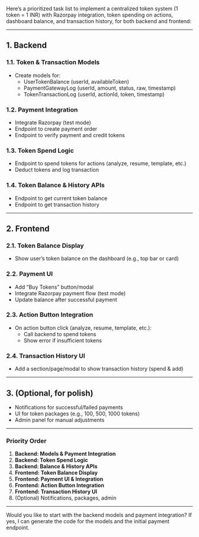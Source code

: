 Here’s a prioritized task list to implement a centralized token system (1 token = 1 INR) with Razorpay integration, token spending on actions, dashboard balance, and transaction history, for both backend and frontend:

---

## 1. Backend

### 1.1. Token & Transaction Models

- Create models for:
  - UserTokenBalance (userId, availableToken)
  - PaymentGatewayLog (userId, amount, status, raw, timestamp)
  - TokenTransactionLog (userId, actionId, token, timestamp)

### 1.2. Payment Integration

- Integrate Razorpay (test mode)
- Endpoint to create payment order
- Endpoint to verify payment and credit tokens

### 1.3. Token Spend Logic

- Endpoint to spend tokens for actions (analyze, resume, template, etc.)
- Deduct tokens and log transaction

### 1.4. Token Balance & History APIs

- Endpoint to get current token balance
- Endpoint to get transaction history

---

## 2. Frontend

### 2.1. Token Balance Display

- Show user’s token balance on the dashboard (e.g., top bar or card)

### 2.2. Payment UI

- Add “Buy Tokens” button/modal
- Integrate Razorpay payment flow (test mode)
- Update balance after successful payment

### 2.3. Action Button Integration

- On action button click (analyze, resume, template, etc.):
  - Call backend to spend tokens
  - Show error if insufficient tokens

### 2.4. Transaction History UI

- Add a section/page/modal to show transaction history (spend & add)

---

## 3. (Optional, for polish)

- Notifications for successful/failed payments
- UI for token packages (e.g., 100, 500, 1000 tokens)
- Admin panel for manual adjustments

---

### Priority Order

1. **Backend: Models & Payment Integration**
2. **Backend: Token Spend Logic**
3. **Backend: Balance & History APIs**
4. **Frontend: Token Balance Display**
5. **Frontend: Payment UI & Integration**
6. **Frontend: Action Button Integration**
7. **Frontend: Transaction History UI**
8. (Optional) Notifications, packages, admin

---

Would you like to start with the backend models and payment integration? If yes, I can generate the code for the models and the initial payment endpoint.
